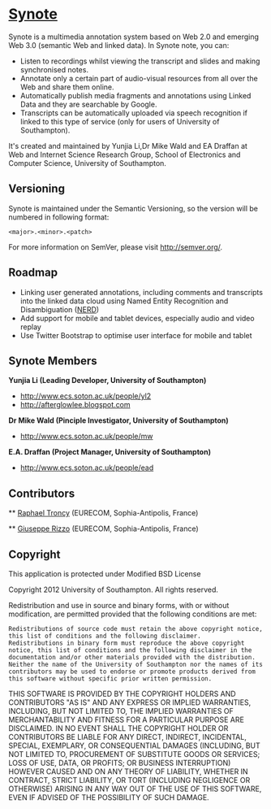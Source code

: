 [Synote](http://synote.org)
=================

Synote is a multimedia annotation system based on Web 2.0 and emerging Web 3.0 (semantic Web and linked data). In Synote note, you can:

* Listen to recordings whilst viewing the transcript and slides and making synchronised notes.
* Annotate only a certain part of audio-visual resources from all over the Web and share them online. 
* Automatically publish media fragments and annotations using Linked Data and they are searchable by Google. 
* Transcripts can be automatically uploaded via speech recognition if linked to this type of service (only for users of University of Southampton).

It's created and maintained by Yunjia Li,Dr Mike Wald and EA Draffan at Web and Internet Science Research Group, School of Electronics and Computer Science, University of Southampton.

Versioning
---------------------

Synote is maintained under the Semantic Versioning, so the version will be numbered in following format:

`<major>.<minor>.<patch>`

For more information on SemVer, please visit http://semver.org/.

Roadmap
---------------------
* Linking user generated annotations, including comments and transcripts into the linked data cloud using Named Entity Recognition and Disambiguation ([NERD](http://nerd.eurecom.fr))
* Add support for mobile and tablet devices, especially audio and video replay
* Use Twitter Bootstrap to optimise user interface for mobile and tablet 

Synote Members
---------------------

**Yunjia Li (Leading Developer, University of Southampton)**

+ http://www.ecs.soton.ac.uk/people/yl2
+ http://afterglowlee.blogspot.com

**Dr Mike Wald (Pinciple Investigator, University of Southampton)**

+ http://www.ecs.soton.ac.uk/people/mw

**E.A. Draffan (Project Manager, University of Southampton)**

+ http://www.ecs.soton.ac.uk/people/ead

Contributors
---------------------
** [Raphael Troncy](http://www.eurecom.fr/~troncy/) (EURECOM, Sophia-Antipolis, France)

** [Giuseppe Rizzo](http://www.eurecom.fr/~rizzo/) (EURECOM, Sophia-Antipolis, France)


Copyright
---------------------
This application is protected under Modified BSD License

Copyright 2012 University of Southampton.
All rights reserved.

Redistribution and use in source and binary forms, with or without modification, are permitted provided that the following conditions are met:

    Redistributions of source code must retain the above copyright notice, this list of conditions and the following disclaimer.
    Redistributions in binary form must reproduce the above copyright notice, this list of conditions and the following disclaimer in the documentation and/or other materials provided with the distribution.
    Neither the name of the University of Southampton nor the names of its contributors may be used to endorse or promote products derived from this software without specific prior written permission.

THIS SOFTWARE IS PROVIDED BY THE COPYRIGHT HOLDERS AND CONTRIBUTORS "AS IS" AND ANY EXPRESS OR IMPLIED WARRANTIES, INCLUDING, BUT NOT LIMITED TO, THE IMPLIED WARRANTIES OF MERCHANTABILITY AND FITNESS FOR A PARTICULAR PURPOSE ARE DISCLAIMED. IN NO EVENT SHALL THE COPYRIGHT HOLDER OR CONTRIBUTORS BE LIABLE FOR ANY DIRECT, INDIRECT, INCIDENTAL, SPECIAL, EXEMPLARY, OR CONSEQUENTIAL DAMAGES (INCLUDING, BUT NOT LIMITED TO, PROCUREMENT OF SUBSTITUTE GOODS OR SERVICES; LOSS OF USE, DATA, OR PROFITS; OR BUSINESS INTERRUPTION) HOWEVER CAUSED AND ON ANY THEORY OF LIABILITY, WHETHER IN CONTRACT, STRICT LIABILITY, OR TORT (INCLUDING NEGLIGENCE OR OTHERWISE) ARISING IN ANY WAY OUT OF THE USE OF THIS SOFTWARE, EVEN IF ADVISED OF THE POSSIBILITY OF SUCH DAMAGE.

